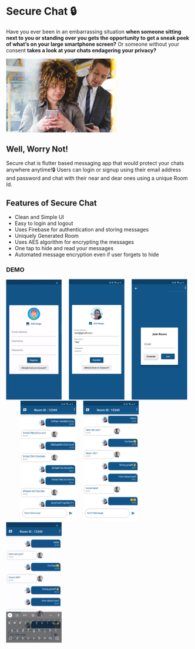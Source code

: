# Secure Chat 🔒
Have you ever been in an embarrassing situation **when someone sitting next to you or standing over you gets the opportunity to get a sneak peek of what’s on your large smartphone screen?** Or someone without your consent **takes a look at your chats endagering your privacy?**

<p><img src="assest/peeping.jpg" width="60%"></p>

## Well, Worry Not!

Secure chat is flutter based messaging app that would protect your chats anywhere anytime!🔒 Users can login or signup using their email address and password and chat with their near and dear ones using a unique Room Id.

## Features of Secure Chat

* Clean and Simple UI
* Easy to login and logout
* Uses Firebase for authentication and storing messages
* Uniquely Generated Room
* Uses AES algorithm for encrypting the messages
* One tap to hide and read your messages
* Automated message encryption even if user forgets to hide

### DEMO

<img src="assest/login.gif" width="30%">&nbsp;&nbsp;&nbsp;&nbsp;&nbsp;<img src="assest/img1.jpg" width="30%">&nbsp;&nbsp;&nbsp;&nbsp;&nbsp;<img src="assest/img2.jpg" width="30%">&nbsp;&nbsp;&nbsp;&nbsp;&nbsp;&nbsp;&nbsp;&nbsp;&nbsp;&nbsp;<img src="assest/img4.jpg" width="30%">&nbsp;&nbsp;&nbsp;&nbsp;&nbsp;<img src="assest/img3.jpg" width="30%">&nbsp;&nbsp;&nbsp;&nbsp;&nbsp;<img src="assest/securechat.gif" width="30%">
